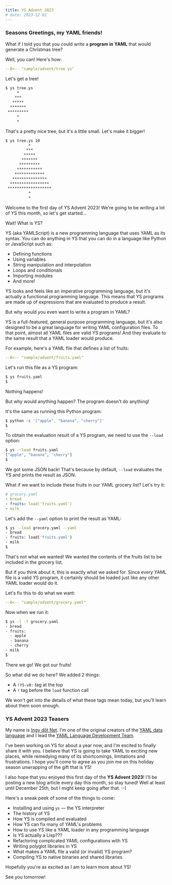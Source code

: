 ```yaml
---
title: YS Advent 2023
# date: 2023-12-01
---
```


### Seasons Greetings, my YAML friends!

What if I told you that you could write a **program in YAML** that would
generate a Christmas tree?

Well, you can! Here's how:

```yaml
--8<-- "sample/advent/tree.ys"
```

Let's get a tree!

```bash
$ ys tree.ys
     *
    ***
   *****
  *******
 *********
     *
     *
```

That's a pretty nice tree, but it's a little small. Let's make it bigger!

```bash
$ ys tree.ys 10
          *
         ***
        *****
       *******
      *********
     ***********
    *************
   ***************
  *****************
 *******************
          *
          *
```

Welcome to the first day of YS Advent 2023!
We're going to be writing a lot of YS this month, so let's get started…

Wait! What is YS?

YS (aka YAMLScript) is a new programming language that uses YAML as its syntax.
You can do anything in YS that you can do in a language like Python or
JavaScript such as:

* Defining functions
* Using variables
* String manipulation and interpolation
* Loops and conditionals
* Importing modules
* And more!

YS looks and feels like an imperative programming language, but it's actually a
functional programming language.
This means that YS programs are made up of expressions that are evaluated to
produce a result.

But why would you even want to write a program in YAML?

YS is a full-featured, general purpose programming language, but it's also
designed to be a great language for writing YAML configuration files.
To that point, almost all YAML files are valid YS programs!
And they evaluate to the same result that a YAML loader would produce.

For example, here's a YAML file that defines a list of fruits:

```yaml
--8<-- "sample/advent/fruits.yaml"
```

Let's run this file as a YS program:
```bash
$ ys fruits.yaml
$
```

Nothing happens!

But why would anything happen? The program doesn't do anything!

It's the same as running this Python program:
```python
$ python -c '["apple", "banana", "cherry"]'
$
```

To obtain the evaluation result of a YS program, we need to use the `--load`
option:
```bash
$ ys --load fruits.yaml
["apple", "banana", "cherry"]
$
```

We got some JSON back!
That's because by default, `--load` evaluates the YS and prints the result as
JSON.

What if we want to include these fruits in our YAML grocery list?
Let's try it:

```yaml
# grocery.yaml
- bread
- fruits: load('fruits.yaml')
- milk
```

Let's add the `--yaml` option to print the result as YAML:

```bash
$ ys --load grocery.yaml --yaml
- bread
- fruits: load('fruits.yaml')
- milk
$
```

That's not what we wanted!
We wanted the contents of the fruits list to be included in the grocery list.

But if you think about it, this is exactly what we asked for.
Since every YAML file is a valid YS program, it certainly should be loaded just
like any other YAML loader would do it.

Let's fix this to do what we want:

```yaml
--8<-- "sample/advent/grocery.yaml"
```

Now when we run it:

```bash
$ ys -l -Y grocery.yaml
- bread
- fruits:
  - apple
  - banana
  - cherry
- milk
$
```

There we go! We got our fruits!

So what did we do here?
We added 2 things:
* A `!YS-v0:` tag at the top
* A `!` tag before the `load` function call

We won't get into the details of what these tags mean today, but you'll learn
about them soon enough.


### YS Advent 2023 Teasers

My name is [Ingy döt Net](https://github.com/ingydotnet).
I'm one of the original creators of the [YAML data language](
https://yaml.org/) and I lead the [YAML Language Development Team](
https://yaml.org/spec/1.2.2/ext/team/).

I've been working on YS for about a year now, and I'm excited to finally share
it with you.
I believe that YS is going to take YAML to exciting new places, while remedying
many of its shortcomings, limitations and frustrations.
I hope you'll come to agree as you join me on this holiday season unwrapping of
the gift that is YS!

I also hope that you enjoyed this first day of the **YS Advent 2023**!
I'll be posting a new blog article every day this month, so stay tuned!
Well at least until December 25th, but I might keep going after that. :-)

Here's a sneak peek of some of the things to come:

* Installing and using `ys` — the YS interpreter
* The history of YS
* How YS is compiled and evaluated
* How YS can fix many of YAML's problems
* How to use YS like a YAML loader in any programming language
* Is YS actually a Lisp???
* Refactoring complicated YAML configurations with YS
* Writing polyglot libraries in YS
* What makes a YAML file a valid (or invalid) YS program?
* Compiling YS to native binaries and shared libraries

Hopefully you're as excited as I am to learn more about YS!

See you tomorrow!
